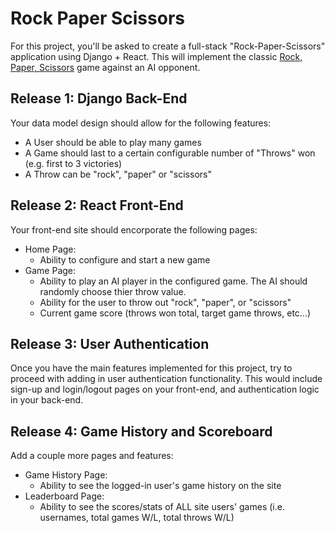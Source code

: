 # Rock Paper Scissors

For this project, you'll be asked to create a full-stack "Rock-Paper-Scissors" application using Django + React. This will implement the classic
[Rock, Paper, Scissors](https://en.wikipedia.org/wiki/Rock%E2%80%93paper%E2%80%93scissors) game against an AI opponent.


## Release 1: Django Back-End

Your data model design should allow for the following features:
- A User should be able to play many games
- A Game should last to a certain configurable number of "Throws" won (e.g. first to 3 victories)
- A Throw can be "rock", "paper" or "scissors"

## Release 2: React Front-End

Your front-end site should encorporate the following pages:
- Home Page:
  - Ability to configure and start a new game
- Game Page:
  - Ability to play an AI player in the configured game. The AI should randomly choose thier throw value. 
  - Ability for the user to throw out "rock", "paper", or "scissors"
  - Current game score (throws won total, target game throws, etc...) 

## Release 3: User Authentication

Once you have the main features implemented for this project, try to proceed with adding in user authentication functionality. This would include sign-up and login/logout pages on your front-end, and authentication logic in your back-end.

## Release 4: Game History and Scoreboard

Add a couple more pages and features:
- Game History Page:
  - Ability to see the logged-in user's game history on the site
- Leaderboard Page:
  - Ability to see the scores/stats of ALL site users' games (i.e. usernames, total games W/L, total throws W/L)
